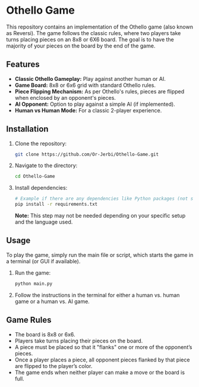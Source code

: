 # Othello Game

This repository contains an implementation of the Othello game (also known as Reversi). The game follows the classic rules, where two players take turns placing pieces on an 8x8 or 6X6 board. The goal is to have the majority of your pieces on the board by the end of the game.

## Features

- **Classic Othello Gameplay:** Play against another human or AI.
- **Game Board:** 8x8 or 6x6 grid with standard Othello rules.
- **Piece Flipping Mechanism:** As per Othello's rules, pieces are flipped when enclosed by an opponent's pieces.
- **AI Opponent:** Option to play against a simple AI (if implemented).
- **Human vs Human Mode:** For a classic 2-player experience.

## Installation

1. Clone the repository:
    ```bash
    git clone https://github.com/Or-Jerbi/Othello-Game.git
    ```

2. Navigate to the directory:
    ```bash
    cd Othello-Game
    ```

3. Install dependencies:
    ```bash
    # Example if there are any dependencies like Python packages (not shown in this repository directly)
    pip install -r requirements.txt
    ```

   **Note:** This step may not be needed depending on your specific setup and the language used.

## Usage

To play the game, simply run the main file or script, which starts the game in a terminal (or GUI if available).

1. Run the game:
    ```bash
    python main.py
    ```

2. Follow the instructions in the terminal for either a human vs. human game or a human vs. AI game.

## Game Rules

- The board is 8x8 or 6x6.
- Players take turns placing their pieces on the board.
- A piece must be placed so that it "flanks" one or more of the opponent’s pieces.
- Once a player places a piece, all opponent pieces flanked by that piece are flipped to the player’s color.
- The game ends when neither player can make a move or the board is full.

